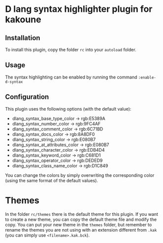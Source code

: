 # D lang syntax highlighter plugin for kakoune

## Installation
To install this plugin, copy the folder `rc` into your `autoload` folder.

## Usage
The syntax highlighting can be enabled by running the command `:enable-d-syntax`

## Configuration
This plugin uses the following options (with the default value):

* dlang_syntax_base_type_color -> rgb:E5389A
* dlang_syntax_number_color -> rgb:9FC4AF
* dlang_syntax_comment_color -> rgb:6C71BD
* dlang_syntax_docs_color -> rgb:8A8DF0
* dlang_syntax_string_color -> rgb:E080B7
* dlang_syntax_at_attributes_color -> rgb:E080B7
* dlang_syntax_character_color -> rgb:EDB4D4
* dlang_syntax_keyword_color -> rgb:C681D1
* dlang_syntax_operator_color -> rgb:DEDED9
* dlang_syntax_class_name_color -> rgb:D1C849

You can change the colors by simply overwriting the corresponding color (using the same format of the default values).

# Themes
In the folder `rc/themes` there is the default theme for this plugin.
If you want to create a new theme, you can copy the default theme file and modify the copy.
You can put your new theme in the `themes` folder, but remember to rename the themes you are not using with an extension different from `.kak` 
(you can simply use `<filename>.kak.bck`).
